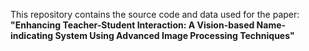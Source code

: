 
This repository contains the source code and data used for the paper:
**"Enhancing Teacher-Student Interaction: A Vision-based Name-indicating System Using Advanced Image Processing Techniques"**
